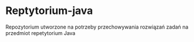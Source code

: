 ﻿# Reptytorium-java
Repozytorium utworzone na potrzeby przechowywania rozwiązań zadań na przedmiot repetytorium Java
